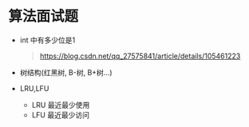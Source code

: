 # 算法面试题


- int 中有多少位是1
  > https://blog.csdn.net/qq_27575841/article/details/105461223

- 树结构(红黑树, B-树, B+树...)

- LRU,LFU
  - LRU 最近最少使用
  - LFU 最近最少访问



